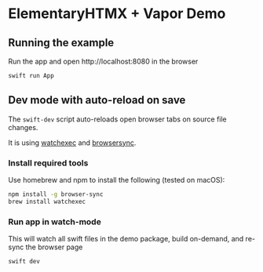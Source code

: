 # ElementaryHTMX + Vapor Demo

## Running the example

Run the app and open http://localhost:8080 in the browser

```sh
swift run App
```

## Dev mode with auto-reload on save

The `swift-dev` script auto-reloads open browser tabs on source file changes.

It is using [watchexec](https://github.com/watchexec/watchexec) and [browsersync](https://browsersync.io/).

### Install required tools

Use homebrew and npm to install the following (tested on macOS):

```sh
npm install -g browser-sync
brew install watchexec
```

### Run app in watch-mode

This will watch all swift files in the demo package, build on-demand, and re-sync the browser page

```sh
swift dev
```

